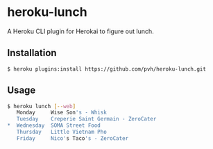 # heroku-lunch

A Heroku CLI plugin for Herokai to figure out lunch.

## Installation

```
$ heroku plugins:install https://github.com/pvh/heroku-lunch.git
```

## Usage

```bash
$ heroku lunch [--web]
   Monday     Wise Son's - Whisk
   Tuesday    Creperie Saint Germain - ZeroCater
*  Wednesday  SOMA Street Food
   Thursday   Little Vietnam Pho
   Friday     Nico's Taco's - ZeroCater
```
